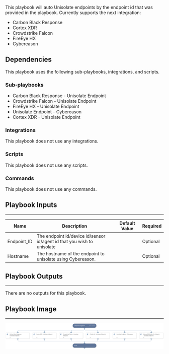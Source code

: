 This playbook will auto Unisolate endpoints by the endpoint id that was provided in the playbook.
Currently supports the next integration:
- Carbon Black Response
- Cortex XDR
- Crowdstrike Falcon
- FireEye HX 
- Cybereason


## Dependencies
This playbook uses the following sub-playbooks, integrations, and scripts.

### Sub-playbooks
* Carbon Black Response - Unisolate Endpoint
* Crowdstrike Falcon - Unisolate Endpoint
* FireEye HX - Unisolate Endpoint
* Unisolate Endpoint - Cybereason
* Cortex XDR - Unisolate Endpoint

### Integrations
This playbook does not use any integrations.

### Scripts
This playbook does not use any scripts.

### Commands
This playbook does not use any commands.

## Playbook Inputs
---

| **Name** | **Description** | **Default Value** | **Required** |
| --- | --- | --- | --- |
| Endpoint_ID | The endpoint id/device id/sensor id/agent id that you wish to unisolate |  | Optional |
| Hostname | The hostname of the endpoint to unisolate using Cybereason. |  | Optional |

## Playbook Outputs
---
There are no outputs for this playbook.

## Playbook Image
---
![Unisolate Endpoint - Generic](https://raw.githubusercontent.com/demisto/content/4966d5a5c9b80af03106f8da8dcd8512b3cb259e/Packs/CommonPlaybooks/doc_files/Unisolate_Endpoint_-_Generic.png)
